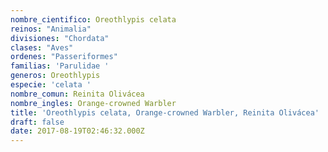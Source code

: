 ```yaml
---
nombre_cientifico: Oreothlypis celata
reinos: "Animalia"
divisiones: "Chordata"
clases: "Aves"
ordenes: "Passeriformes"
familias: 'Parulidae '
generos: Oreothlypis
especie: 'celata '
nombre_comun: Reinita Olivácea
nombre_ingles: Orange-crowned Warbler
title: 'Oreothlypis celata, Orange-crowned Warbler, Reinita Olivácea'
draft: false
date: 2017-08-19T02:46:32.000Z
---
```


